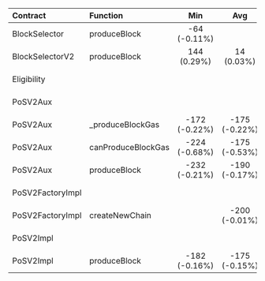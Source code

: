 | Contract | Function | Min | Avg | Max |
| :- | :- | :-: | :-: | :-: |
| BlockSelector | produceBlock | -64 (-0.11%) | | |
| BlockSelectorV2 | produceBlock | 144 (0.29%) | 14 (0.03%) | 47 (0.09%) |
| Eligibility | | | | -14184 (-5.03%) |
| PoSV2Aux | | | | -192 (-0.01%) |
| PoSV2Aux | _produceBlockGas | -172 (-0.22%) | -175 (-0.22%) | -189 (-0.24%) |
| PoSV2Aux | canProduceBlockGas | -224 (-0.68%) | -175 (-0.53%) | -189 (-0.57%) |
| PoSV2Aux | produceBlock | -232 (-0.21%) | -190 (-0.17%) | -127 (-0.11%) |
| PoSV2FactoryImpl | | | | -216 (-0.01%) |
| PoSV2FactoryImpl | createNewChain | | -200 (-0.01%) | |
| PoSV2Impl | | | | -216 (-0.01%) |
| PoSV2Impl | produceBlock | -182 (-0.16%) | -175 (-0.15%) | -152 (-0.13%) |
